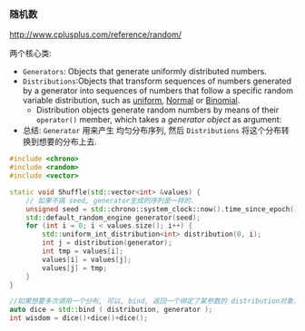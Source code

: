 ### 随机数

http://www.cplusplus.com/reference/random/

两个核心类:

* `Generators`: Objects that generate uniformly distributed numbers.
* `Distributions`:Objects that transform sequences of numbers generated by a generator into sequences of numbers that follow a specific random variable distribution, such as [uniform](http://www.cplusplus.com/Uniform_int_distribution), [Normal](http://www.cplusplus.com/normal_distribution) or [Binomial](http://www.cplusplus.com/binomial_distribution).
  * Distribution objects generate random numbers by means of their `operator()` member, which takes a *generator object* as argument:
* 总结: `Generator` 用来产生 均匀分布序列, 然后 `Distributions` 将这个分布转换到想要的分布上去.

```c++
#include <chrono>
#include <random>
#include <vector>

static void Shuffle(std::vector<int> &values) {
  	// 如果不搞 seed, generator生成的序列是一样的.
    unsigned seed = std::chrono::system_clock::now().time_since_epoch().count();
    std::default_random_engine generator(seed);
    for (int i = 0; i < values.size(); i++) {
        std::uniform_int_distribution<int> distribution(0, i);
        int j = distribution(generator);
        int tmp = values[i];
        values[i] = values[j];
        values[j] = tmp;
    }
}

//如果想要多次调用一个分布, 可以, bind, 返回一个绑定了某参数的 distribution对象.
auto dice = std::bind ( distribution, generator );
int wisdom = dice()+dice()+dice();
```

